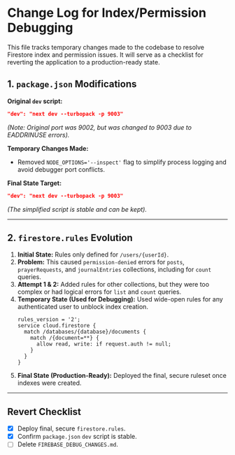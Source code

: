 # Change Log for Index/Permission Debugging

This file tracks temporary changes made to the codebase to resolve Firestore index and permission issues. It will serve as a checklist for reverting the application to a production-ready state.

## 1. `package.json` Modifications

**Original `dev` script:**
```json
"dev": "next dev --turbopack -p 9003" 
```
*(Note: Original port was 9002, but was changed to 9003 due to EADDRINUSE errors).*

**Temporary Changes Made:**
- Removed `NODE_OPTIONS='--inspect'` flag to simplify process logging and avoid debugger port conflicts.

**Final State Target:**
```json
"dev": "next dev --turbopack -p 9003"
```
*(The simplified script is stable and can be kept).*

---

## 2. `firestore.rules` Evolution

1.  **Initial State:** Rules only defined for `/users/{userId}`.
2.  **Problem:** This caused `permission-denied` errors for `posts`, `prayerRequests`, and `journalEntries` collections, including for `count` queries.
3.  **Attempt 1 & 2:** Added rules for other collections, but they were too complex or had logical errors for `list` and `count` queries.
4.  **Temporary State (Used for Debugging):** Used wide-open rules for any authenticated user to unblock index creation.
    ```
    rules_version = '2';
    service cloud.firestore {
      match /databases/{database}/documents {
        match /{document=**} {
          allow read, write: if request.auth != null;
        }
      }
    }
    ```
5.  **Final State (Production-Ready):** Deployed the final, secure ruleset once indexes were created.

---

## Revert Checklist

- [x] Deploy final, secure `firestore.rules`.
- [x] Confirm `package.json` `dev` script is stable.
- [ ] Delete `FIREBASE_DEBUG_CHANGES.md`.
